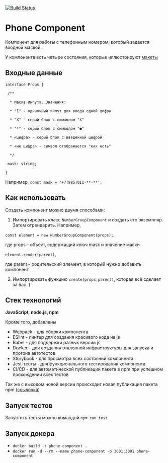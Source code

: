 [![Build Status](https://travis-ci.org/Betchika99/phone-component.svg?branch=master)](https://travis-ci.org/Betchika99/phone-component)

# Phone Component

Компонент для работы с телефонным номером, который задается входной маской.

У компонента есть четыре состояния, которые иллюстрируют [макеты](https://www.figma.com/file/YMUZhj7qRWHKNilPiHd6AUy3/number_verify?node-id=0%3A1)

## Входные данные

```interface Props {```

```	/**```

```	 * Маска инпута. Значения:```

```	 * "I" - одиночный инпут для ввода одной цифры```

```	 * "X" - серый блок с символом "X"```

```	 * "*" - серый блок с символом "●"```

```	 * <цифра> - серый блок с введенной цифрой```

```	 * <не цифра> - символ отображается "как есть"```

```	 */```

```	mask: string;```

```}```

Например, ```const mask = '+7(985)0II-**-**';```

## Как использовать

Создать компонент можно двумя способами:

1. Импортировать класс ```NumberGroupComponent``` и создать его экземпляр. Затем отрендерить. Например, 

```const element = new NumberGroupComponent(props);```,

где props - объект, содержащий ключ mask и значение маски

```element.render(parent)```,

где parent - родительский элемент, в который нужно добавить компонент

2. Импортировать функцию ```create(props,parent)```, которая всё сделает за вас :)

## Стек технологий

**JavaScript, node.js, npm**

Кроме того, добавлены
- Webpack - для сборки компонента 
- ESlint - линтер для создания красивого кода на js
- Babel - для поддержки разных версий js
- Docker - для создания эталонной инфраструктуры для запуска и прогона автотестов
- Storybook - для просмотра всех состояний компонента
- Jest-тесты - для функционального тестирования компонента
- CI/CD - для автоматической публикации пакета в npm при успешном прохождении всех тестов

Так же с выходом новой версии происходит новая публикация пакета npm ([ссылочка](https://www.npmjs.com/package/phone-component))

## Запуск тестов

Запустить тесты можно командой ```npm run test```

## Запуск докера

- ```docker build -t phone-component .```
- ```docker run -d --rm --name phone-component -p 3001:3001 phone-component```
